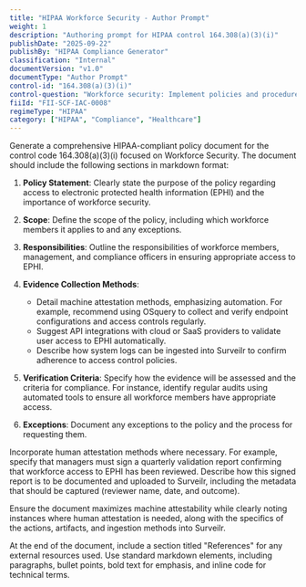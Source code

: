 ```yaml
---
title: "HIPAA Workforce Security - Author Prompt"
weight: 1
description: "Authoring prompt for HIPAA control 164.308(a)(3)(i)"
publishDate: "2025-09-22"
publishBy: "HIPAA Compliance Generator"
classification: "Internal"
documentVersion: "v1.0"
documentType: "Author Prompt"
control-id: "164.308(a)(3)(i)"
control-question: "Workforce security: Implement policies and procedures to ensure that all members of workforce have appropriate access to EPHI, as provided under paragraph (a)(4) of this section, and to prevent those workforce members who do not have access under paragraph (a)(4) of this section from obtaining access to electronic protected health information (EPHI)."
fiiId: "FII-SCF-IAC-0008"
regimeType: "HIPAA"
category: ["HIPAA", "Compliance", "Healthcare"]
---
```


Generate a comprehensive HIPAA-compliant policy document for the control code 164.308(a)(3)(i) focused on Workforce Security. The document should include the following sections in markdown format: 

1. **Policy Statement**: Clearly state the purpose of the policy regarding access to electronic protected health information (EPHI) and the importance of workforce security.

2. **Scope**: Define the scope of the policy, including which workforce members it applies to and any exceptions.

3. **Responsibilities**: Outline the responsibilities of workforce members, management, and compliance officers in ensuring appropriate access to EPHI.

4. **Evidence Collection Methods**: 
   - Detail machine attestation methods, emphasizing automation. For example, recommend using OSquery to collect and verify endpoint configurations and access controls regularly.
   - Suggest API integrations with cloud or SaaS providers to validate user access to EPHI automatically.
   - Describe how system logs can be ingested into Surveilr to confirm adherence to access control policies.

5. **Verification Criteria**: Specify how the evidence will be assessed and the criteria for compliance. For instance, identify regular audits using automated tools to ensure all workforce members have appropriate access.

6. **Exceptions**: Document any exceptions to the policy and the process for requesting them.

Incorporate human attestation methods where necessary. For example, specify that managers must sign a quarterly validation report confirming that workforce access to EPHI has been reviewed. Describe how this signed report is to be documented and uploaded to Surveilr, including the metadata that should be captured (reviewer name, date, and outcome).

Ensure the document maximizes machine attestability while clearly noting instances where human attestation is needed, along with the specifics of the actions, artifacts, and ingestion methods into Surveilr.

At the end of the document, include a section titled "References" for any external resources used. Use standard markdown elements, including paragraphs, bullet points, bold text for emphasis, and inline code for technical terms.